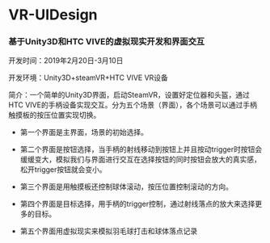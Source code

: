 # VR-UIDesign

### 基于Unity3D和HTC VIVE的虚拟现实开发和界面交互

开发时间：2019年2月20日-3月10日

开发环境：Unity3D+steamVR+HTC VIVE VR设备

简介：一个简单的Unity3D界面，启动SteamVR，设置好定位器和头盔，通过HTC VIVE的手柄设备实现交互。分为五个场景（界面），各个场景可以通过手柄触摸板的按压位置实现切换。

- 第一个界面是主界面，场景的初始选择。

- 第二个界面是按钮选择，当手柄的射线移动到按钮上并且按动trigger时按钮会缓缓变大，模拟我们与界面进行交互在选择按钮的同时按钮会放大的真实感，松开trigger按钮就会变小。

- 第三个界面是用触摸板还控制球体滚动，按压位置控制滚动的方向。

- 第四个界面是目标选择，用手柄的trigger控制，通过射线落点的放大来选择更多的目标。

- 第五个界面用虚拟现实来模拟羽毛球打击和球体落点记录


